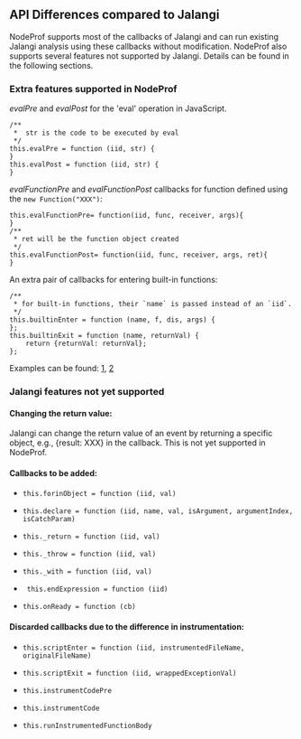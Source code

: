 ## API Differences compared to Jalangi

NodeProf supports most of the callbacks of Jalangi and can run existing Jalangi analysis using these callbacks without modification.
NodeProf also supports several features not supported by Jalangi. Details can be found in the following sections.

### Extra features supported in NodeProf

_evalPre_ and _evalPost_ for the 'eval' operation in JavaScript.

```
/**
 *  str is the code to be executed by eval
 */
this.evalPre = function (iid, str) {
}
this.evalPost = function (iid, str) {
}
```

_evalFunctionPre_ and _evalFunctionPost_ callbacks for function defined using the ```new Function("XXX")```:

```
this.evalFunctionPre= function(iid, func, receiver, args){
}
/**
 * ret will be the function object created
 */
this.evalFunctionPost= function(iid, func, receiver, args, ret){
}
```

An extra pair of callbacks for entering built-in functions:

```
/**
 * for built-in functions, their `name` is passed instead of an `iid`.
 */
this.builtinEnter = function (name, f, dis, args) {
};
this.builtinExit = function (name, returnVal) {
	return {returnVal: returnVal};
};
```


Examples can be found:
[1](https://github.com/Haiyang-Sun/nodeprof.js/blob/master/src/ch.usi.inf.nodeprof/js/analysis/extra-features/extra.js), [2](https://github.com/Haiyang-Sun/nodeprof.js/blob/master/src/ch.usi.inf.nodeprof/js/analysis/builtin-feature/analysis.js)


### Jalangi features not yet supported

#### Changing the return value:
Jalangi can change the return value of an event by returning a specific object, e.g., {result: XXX} in the callback. This is not yet supported in NodeProf.


#### Callbacks to be added:

- ``` this.forinObject = function (iid, val)  ```

- ``` this.declare = function (iid, name, val, isArgument, argumentIndex, isCatchParam) ```

- ``` this._return = function (iid, val) ```

- ``` this._throw = function (iid, val)  ```

- ``` this._with = function (iid, val) ```

- ```  this.endExpression = function (iid) ```

- ``` this.onReady = function (cb) ```

####  Discarded callbacks due to the difference in instrumentation:

- ``` this.scriptEnter = function (iid, instrumentedFileName, originalFileName) ```

- ``` this.scriptExit = function (iid, wrappedExceptionVal) ```

- ``` this.instrumentCodePre ```

- ``` this.instrumentCode ```

- ``` this.runInstrumentedFunctionBody ```
